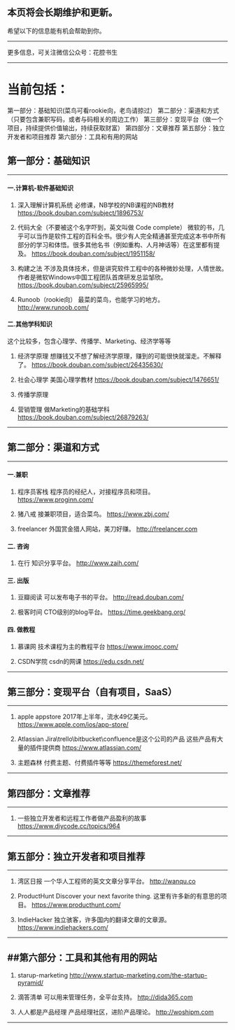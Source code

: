 
## 本页将会长期维护和更新。
希望以下的信息能有机会帮助到你。


----------
更多信息，可关注微信公众号：花腔书生


---
当前包括：
===
第一部分：基础知识(菜鸟可看rookie向，老鸟请掠过）
第二部分：渠道和方式（只要包含兼职写码，或者与码相关的周边工作）
第三部分：变现平台（做一个项目，持续提供价值输出，持续获取财富）
第四部分：文章推荐
第五部分：独立开发者和项目推荐
第六部分：工具和有用的网站

## 第一部分：基础知识
---
#### 一.计算机-软件基础知识

1. 深入理解计算机系统 
必修课，NB学校的NB课程的NB教材
https://book.douban.com/subject/1896753/

2. 代码大全（不要被这个名字吓到，英文叫做 Code complete）
微软的书，几乎可以当作是软件工程的百科全书。很少有人完全精通甚至完成这本书中所有部分的学习和体悟。很多其他名书（例如重构、人月神话等）在这里都有提及。
https://book.douban.com/subject/1951158/

3. 构建之法
不涉及具体技术，但是讲究软件工程中的各种微妙处理，人情世故。
作者是微软Windows中国工程团队首席研发总监邹欣。
https://book.douban.com/subject/25965995/

4. Runoob（rookie向）
最菜的菜鸟，也能学习的地方。
http://www.runoob.com/


#### 二.其他学科知识
这个比较多，包含心理学、传播学、Marketing、经济学等等

1. 经济学原理
想赚钱又不想了解经济学原理，赚到的可能很快就溜走。不解释了。
https://book.douban.com/subject/26435630/

2. 社会心理学
美国心理学教材
https://book.douban.com/subject/1476651/

3. 传播学原理


4. 营销管理
做Marketing的基础学科
https://book.douban.com/subject/26879263/

---
## 第二部分：渠道和方式
---
#### 一.兼职

1. 程序员客栈
程序员的经纪人，对接程序员和项目。
https://www.proginn.com/

2. 猪八戒
接兼职项目，适合菜鸟。
https://www.zbj.com/

3. freelancer
外国赏金猎人网站，美刀好赚。
http://freelancer.com

#### 二. 咨询

1. 在行
知识分享平台。
http://www.zaih.com/

#### 三. 出版

1. 豆瓣阅读
可以发布电子书的平台。
http://read.douban.com/

2. 极客时间
CTO级别的blog平台。
https://time.geekbang.org/

#### 四. 做教程

1. 慕课网
技术课程为主的教程平台
https://www.imooc.com/

2. CSDN学院
csdn的网课
https://edu.csdn.net/


----
## 第三部分：变现平台（自有项目，SaaS）
----

1. apple appstore
2017年上半年，流水49亿美元。
https://www.apple.com/ios/app-store/

2. Atlassian
Jira\trello\bitbucket\confluence是这个公司的产品
这些产品有大量的插件提供商
https://www.atlassian.com/

3. 主题森林
付费主题、付费插件等等
https://themeforest.net/


----
## 第四部分：文章推荐
---

1. 一些独立开发者和远程工作者做产品盈利的故事
https://www.diycode.cc/topics/964

---
## 第五部分：独立开发者和项目推荐
---

1. 湾区日报
一个华人工程师的英文文章分享平台。
http://wanqu.co

2. ProductHunt
Discover your next favorite thing.
这里有许多新的有意思的项目。
https://www.producthunt.com/

3. IndieHacker
独立骇客，许多国内的翻译文章的文章源。
https://www.indiehackers.com/

---
##第六部分：工具和其他有用的网站
---

1. starup-marketing
http://www.startup-marketing.com/the-startup-pyramid/

2. 滴答清单
可以用来管理任务，全平台支持。
http://dida365.com

3. 人人都是产品经理
产品经理社区，进阶产品理论。
http://woshipm.com



---
